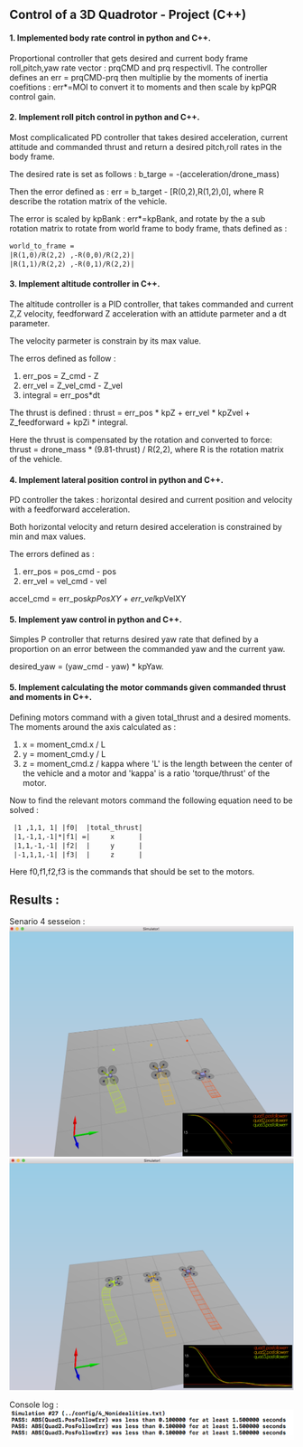 
## Control of a 3D Quadrotor - Project (C++)

#### 1. Implemented body rate control in python and C++.

Proportional controller that gets desired and current body frame roll,pitch,yaw rate vector : prqCMD and prq respectivll. The controller defines an err = prqCMD-prq then multiplie by the moments of inertia coefitions : err*=MOI to convert it to moments and then scale by kpPQR control gain. 

#### 2. Implement roll pitch control in python and C++.

Most complicalicated PD controller that takes desired acceleration, current attitude and commanded thrust and return a desired pitch,roll rates in the body frame.

The desired rate is set as follows : b_targe = -(acceleration/drone_mass)

Then the error defined as : err = b_target - [R(0,2),R(1,2),0], where R describe the rotation matrix of the vehicle.

The error is scaled by kpBank : err*=kpBank, and rotate by the a sub rotation matrix to rotate from world frame to body frame, thats defined as : 

    world_to_frame = 
    |R(1,0)/R(2,2) ,-R(0,0)/R(2,2)|
    |R(1,1)/R(2,2) ,-R(0,1)/R(2,2)|


 #### 3. Implement altitude controller in C++.

The altitude controller is a PID controller, that takes commanded and current Z,Z velocity, feedforward Z acceleration with an attidute parmeter and a dt parameter.

The velocity parmeter is constrain by its max value.

The erros defined as follow : 
1. err_pos = Z_cmd - Z
2. err_vel = Z_vel_cmd - Z_vel
3. integral = err_pos*dt

The thrust is defined : thrust = err_pos * kpZ + err_vel * kpZvel + Z_feedforward + kpZi * integral.

Here the thrust is compensated by the rotation and converted to force: thrust = drone_mass * (9.81-thrust) / R(2,2), where R is the rotation matrix of the vehicle.




#### 4. Implement lateral position control in python and C++.

PD controller the takes : horizontal desired and current position and velocity with a feedforward acceleration.

Both horizontal velocity and return desired acceleration is constrained by min and max values.

The errors defined as : 
1. err_pos = pos_cmd - pos
2. err_vel = vel_cmd - vel

accel_cmd = err_pos*kpPosXY + err_vel*kpVelXY



#### 5. Implement yaw control in python and C++.

Simples P controller that returns desired yaw rate that defined by a proportion on an error between the commanded yaw and the current yaw.

desired_yaw = (yaw_cmd - yaw) * kpYaw. 

#### 5. Implement calculating the motor commands given commanded thrust and moments in C++.

Defining motors command with a given total_thrust and a desired moments.
The moments around the axis calculated as : 
1. x = moment_cmd.x / L
2. y = moment_cmd.y / L
3. z = moment_cmd.z / kappa
where 'L' is the length between the center of the vehicle and a motor and 'kappa' is a ratio 'torque/thrust' of the motor.

Now to find the relevant motors command the following equation need to be solved : 

     |1 ,1,1, 1| |f0|  |total_thrust|
     |1,-1,1,-1|*|f1| =|     x      |
     |1,1,-1,-1| |f2|  |     y      |
     |-1,1,1,-1| |f3|  |     z      |
     
Here f0,f1,f2,f3 is the commands that should be set to the motors.


## Results :

Senario 4 sesseion :
![title](img/sen4_2.png)
![title](img/sen4_1.png)

Console log :
![title](img/cons4.png)
